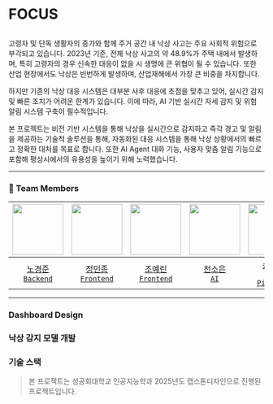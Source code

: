 # FOCUS
## 
고령자 및 단독 생활자의 증가와 함께 주거 공간 내 낙상 사고는 주요 사회적 위험으로 부각되고 있습니다. 2023년 기준, 전체 낙상 사고의 약 48.9%가 주택 내에서 발생하며, 특히 고령자의 경우 신속한 대응이 없을 시 생명에 큰 위협이 될 수 있습니다. 또한 산업 현장에서도 낙상은 빈번하게 발생하며, 산업재해에서 가장 큰 비중을 차지합니다.

하지만 기존의 낙상 대응 시스템은 대부분 사후 대응에 초점을 맞추고 있어, 실시간 감지 및 빠른 조치가 어려운 한계가 있습니다. 이에 따라, AI 기반 실시간 자세 감지 및 위험 알림 시스템 구축이 필수적입니다.

본 프로젝트는 비전 기반 시스템을 통해 낙상을 실시간으로 감지하고 즉각 경고 및 알림을 제공하는 기술적 솔루션을 통해, 자동화된 대응 시스템을 통해 낙상 상황에서의 빠르고 정확한 대처를 목표로 합니다. 또한 AI Agent 대화 기능, 사용자 맞춤 알림 기능으로 포함해 평상시에서의 유용성을 높이기 위해 노력했습니다.

--- 
### 👥 Team Members
| <img src="https://github.com/RohKJ.png" width="100px"> | <img src="https://github.com/owenminjong.png" width="100px"> | <img src="https://github.com/JoYerin1226.png" width="100px"> | <img src="https://github.com/ssoeun-y.png" width="100px"> | <img src="https://github.com/suwdle.png" width="100px"> |
| :-----------------------------------------------------: | :----------------------------------------------------------: | :------------------------------------------------------------: | :--------------------------------------------------------: | :-----------------------------------------------------: |
| [노경준](https://github.com/RohKJ) <br> [`Backend`](https://github.com/2025-AI-Capstone/Back) | [정민종](https://github.com/owenminjong) <br> [`Frontend`](https://github.com/2025-AI-Capstone/front) | [조예린](https://github.com/JoYerin1226) <br> [`Frontend`](https://github.com/2025-AI-Capstone/front) | [천소은](https://github.com/ssoeun-y) <br> [`AI`](https://github.com/2025-AI-Capstone/fall-detection) | [송석준](https://github.com/suwdle) <br> [`ROS2 Pipeline`](https://github.com/2025-AI-Capstone/ros2-pipeline) |

--- 


### Dashboard Design

### 
### 낙상 감지 모델 개발

### 기술 스택







> 본 프로젝트는 성공회대학교 인공지능학과 2025년도 캡스톤디자인으로 진행된 프로젝트입니다.

